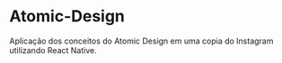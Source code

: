 # Atomic-Design
Aplicação dos conceitos do Atomic Design em uma copia do Instagram utilizando React Native.
